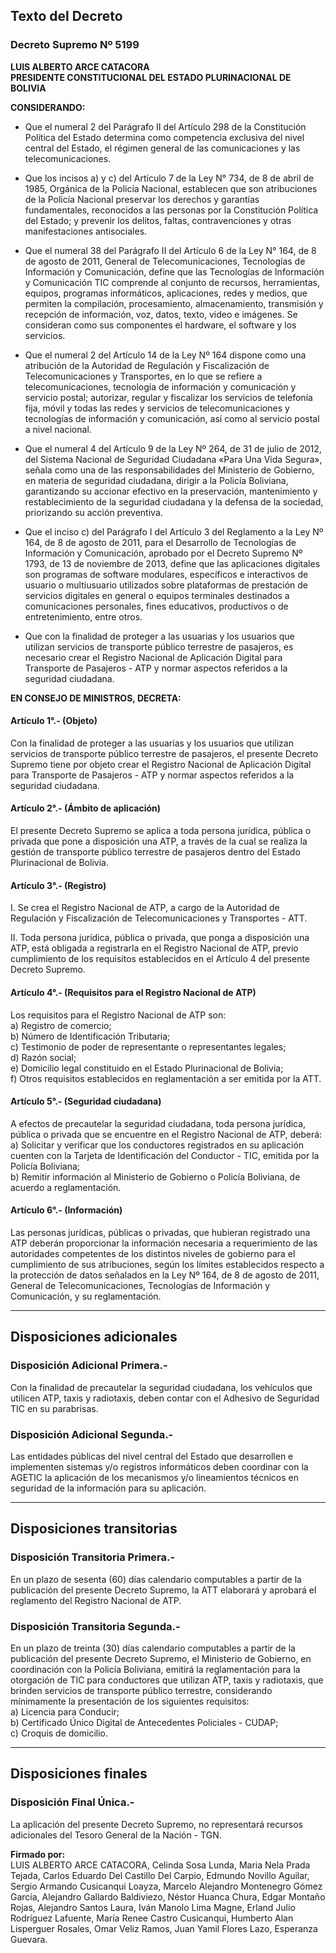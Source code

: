 ## Texto del Decreto

### Decreto Supremo Nº 5199  
**LUIS ALBERTO ARCE CATACORA**  
**PRESIDENTE CONSTITUCIONAL DEL ESTADO PLURINACIONAL DE BOLIVIA**  

**CONSIDERANDO:**  

- Que el numeral 2 del Parágrafo II del Artículo 298 de la Constitución Política del Estado determina como competencia exclusiva del nivel central del Estado, el régimen general de las comunicaciones y las telecomunicaciones.  

- Que los incisos a) y c) del Artículo 7 de la Ley N° 734, de 8 de abril de 1985, Orgánica de la Policía Nacional, establecen que son atribuciones de la Policía Nacional preservar los derechos y garantías fundamentales, reconocidos a las personas por la Constitución Política del Estado; y prevenir los delitos, faltas, contravenciones y otras manifestaciones antisociales.  

- Que el numeral 38 del Parágrafo II del Artículo 6 de la Ley N° 164, de 8 de agosto de 2011, General de Telecomunicaciones, Tecnologías de Información y Comunicación, define que las Tecnologías de Información y Comunicación TIC comprende al conjunto de recursos, herramientas, equipos, programas informáticos, aplicaciones, redes y medios, que permiten la compilación, procesamiento, almacenamiento, transmisión y recepción de información, voz, datos, texto, video e imágenes. Se consideran como sus componentes el hardware, el software y los servicios.  

- Que el numeral 2 del Artículo 14 de la Ley Nº 164 dispone como una atribución de la Autoridad de Regulación y Fiscalización de Telecomunicaciones y Transportes, en lo que se refiere a telecomunicaciones, tecnología de información y comunicación y servicio postal; autorizar, regular y fiscalizar los servicios de telefonía fija, móvil y todas las redes y servicios de telecomunicaciones y tecnologías de información y comunicación, así como al servicio postal a nivel nacional.  

- Que el numeral 4 del Artículo 9 de la Ley Nº 264, de 31 de julio de 2012, del Sistema Nacional de Seguridad Ciudadana «Para Una Vida Segura», señala como una de las responsabilidades del Ministerio de Gobierno, en materia de seguridad ciudadana, dirigir a la Policía Boliviana, garantizando su accionar efectivo en la preservación, mantenimiento y restablecimiento de la seguridad ciudadana y la defensa de la sociedad, priorizando su acción preventiva.  

- Que el inciso c) del Parágrafo I del Artículo 3 del Reglamento a la Ley Nº 164, de 8 de agosto de 2011, para el Desarrollo de Tecnologías de Información y Comunicación, aprobado por el Decreto Supremo Nº 1793, de 13 de noviembre de 2013, define que las aplicaciones digitales son programas de software modulares, específicos e interactivos de usuario o multiusuario utilizados sobre plataformas de prestación de servicios digitales en general o equipos terminales destinados a comunicaciones personales, fines educativos, productivos o de entretenimiento, entre otros.  

- Que con la finalidad de proteger a las usuarias y los usuarios que utilizan servicios de transporte público terrestre de pasajeros, es necesario crear el Registro Nacional de Aplicación Digital para Transporte de Pasajeros - ATP y normar aspectos referidos a la seguridad ciudadana.  

**EN CONSEJO DE MINISTROS, DECRETA:**  

#### Artículo 1°.- (Objeto)  
Con la finalidad de proteger a las usuarias y los usuarios que utilizan servicios de transporte público terrestre de pasajeros, el presente Decreto Supremo tiene por objeto crear el Registro Nacional de Aplicación Digital para Transporte de Pasajeros - ATP y normar aspectos referidos a la seguridad ciudadana.  

#### Artículo 2°.- (Ámbito de aplicación)  
El presente Decreto Supremo se aplica a toda persona jurídica, pública o privada que pone a disposición una ATP, a través de la cual se realiza la gestión de transporte público terrestre de pasajeros dentro del Estado Plurinacional de Bolivia.  

#### Artículo 3°.- (Registro)  
I. Se crea el Registro Nacional de ATP, a cargo de la Autoridad de Regulación y Fiscalización de Telecomunicaciones y Transportes - ATT.  

II. Toda persona jurídica, pública o privada, que ponga a disposición una ATP, está obligada a registrarla en el Registro Nacional de ATP, previo cumplimiento de los requisitos establecidos en el Artículo 4 del presente Decreto Supremo.  

#### Artículo 4°.- (Requisitos para el Registro Nacional de ATP)  
Los requisitos para el Registro Nacional de ATP son:  
a) Registro de comercio;  
b) Número de Identificación Tributaria;  
c) Testimonio de poder de representante o representantes legales;  
d) Razón social;  
e) Domicilio legal constituido en el Estado Plurinacional de Bolivia;  
f) Otros requisitos establecidos en reglamentación a ser emitida por la ATT.  

#### Artículo 5°.- (Seguridad ciudadana)  
A efectos de precautelar la seguridad ciudadana, toda persona jurídica, pública o privada que se encuentre en el Registro Nacional de ATP, deberá:  
a) Solicitar y verificar que los conductores registrados en su aplicación cuenten con la Tarjeta de Identificación del Conductor - TIC, emitida por la Policía Boliviana;  
b) Remitir información al Ministerio de Gobierno o Policía Boliviana, de acuerdo a reglamentación.  

#### Artículo 6°.- (Información)  
Las personas jurídicas, públicas o privadas, que hubieran registrado una ATP deberán proporcionar la información necesaria a requerimiento de las autoridades competentes de los distintos niveles de gobierno para el cumplimiento de sus atribuciones, según los límites establecidos respecto a la protección de datos señalados en la Ley Nº 164, de 8 de agosto de 2011, General de Telecomunicaciones, Tecnologías de Información y Comunicación, y su reglamentación.  

---

## Disposiciones adicionales  

### Disposición Adicional Primera.-  
Con la finalidad de precautelar la seguridad ciudadana, los vehículos que utilicen ATP, taxis y radiotaxis, deben contar con el Adhesivo de Seguridad TIC en su parabrisas.  

### Disposición Adicional Segunda.-  
Las entidades públicas del nivel central del Estado que desarrollen e implementen sistemas y/o registros informáticos deben coordinar con la AGETIC la aplicación de los mecanismos y/o lineamientos técnicos en seguridad de la información para su aplicación.  

---

## Disposiciones transitorias  

### Disposición Transitoria Primera.-  
En un plazo de sesenta (60) días calendario computables a partir de la publicación del presente Decreto Supremo, la ATT elaborará y aprobará el reglamento del Registro Nacional de ATP.  

### Disposición Transitoria Segunda.-  
En un plazo de treinta (30) días calendario computables a partir de la publicación del presente Decreto Supremo, el Ministerio de Gobierno, en coordinación con la Policía Boliviana, emitirá la reglamentación para la otorgación de TIC para conductores que utilizan ATP, taxis y radiotaxis, que brinden servicios de transporte público terrestre, considerando mínimamente la presentación de los siguientes requisitos:  
a) Licencia para Conducir;  
b) Certificado Único Digital de Antecedentes Policiales - CUDAP;  
c) Croquis de domicilio.  

---

## Disposiciones finales  

### Disposición Final Única.-  
La aplicación del presente Decreto Supremo, no representará recursos adicionales del Tesoro General de la Nación - TGN.  

**Firmado por:**  
LUIS ALBERTO ARCE CATACORA, Celinda Sosa Lunda, Maria Nela Prada Tejada, Carlos Eduardo Del Castillo Del Carpio, Edmundo Novillo Aguilar, Sergio Armando Cusicanqui Loayza, Marcelo Alejandro Montenegro Gómez García, Alejandro Gallardo Baldiviezo, Néstor Huanca Chura, Edgar Montaño Rojas, Alejandro Santos Laura, Iván Manolo Lima Magne, Erland Julio Rodríguez Lafuente, María Renee Castro Cusicanqui, Humberto Alan Lisperguer Rosales, Omar Veliz Ramos, Juan Yamil Flores Lazo, Esperanza Guevara.  